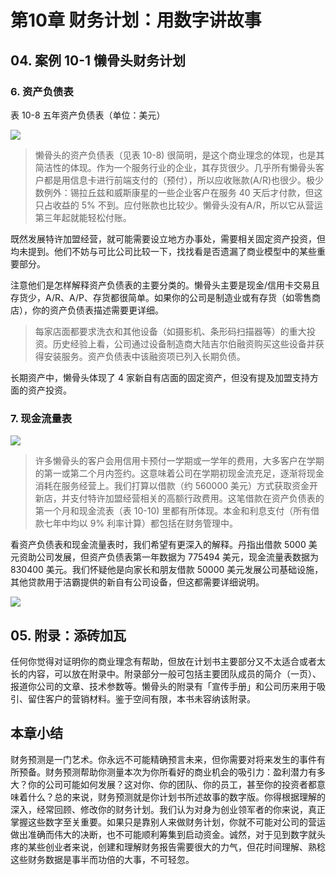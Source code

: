 # 第10章 财务计划：用数字讲故事

## 04. 案例 10-1 懒骨头财务计划

### 6. 资产负债表

表 10-8 五年资产负债表（单位：美元）

![](https://raw.githubusercontent.com/dalong0514/selfstudy/master/图片链接/复制书籍/2019686.PNG)

> 懒骨头的资产负债表（见表 10-8) 很简明，是这个商业理念的体现，也是其简洁性的体现。作为一个服务行业的企业，其存货很少。几乎所有懒骨头客户都是用信息卡进行前端支付的（预付），所以应收账款(A/R)也很少。极少数例外：锡拉丘兹和威斯康星的一些企业客户在服务 40 天后才付款，但这只占收益的 5% 不到。应付账款也比较少。懒骨头没有A/R，所以它从营运第三年起就能轻松付账。

既然发展特许加盟经营，就可能需要设立地方办事处，需要相关固定资产投资，但均未提到。他们不妨与可比公司比较一下，找找看是否遗漏了商业模型中的某些重要部分。

注意他们是怎样解释资产负债表的主要分类的。懒骨头主要是现金/信用卡交易且存货少，A/R、A/P、存货都很简单。如果你的公司是制造业或有存货（如零售商店），你的资产负债表描述需要更详细。

> 每家店面都要求洗衣和其他设备（如摄影机、条形码扫描器等）的重大投资。历史经验上看，公司通过设备制造商大陆吉尔伯融资购买这些设备并获得安装服务。资产负债表中该融资项已列入长期负债。

长期资产中，懒骨头体现了 4 家新自有店面的固定资产，但没有提及加盟支持方面的资产投资。

### 7. 现金流量表

![](https://raw.githubusercontent.com/dalong0514/selfstudy/master/图片链接/复制书籍/2019687.PNG)

> 许多懒骨头的客户会用信用卡预付一学期或一学年的费用，大多客户在学期的第一或第二个月内签约。这意味着公司在学期初现金流充足，逐渐将现金消耗在服务经营上。我们打算以借款（约 560000 美元）方式获取资金开新店，并支付特许加盟经营相关的高额行政费用。这笔借款在资产负债表的第一个月和现金流表（表 10-10) 里都有所体现。本金和利息支付（所有借款七年中均以 9% 利率计算）都包括在财务管理中。

看资产负债表和现金流量表时，我们希望有更深入的解释。丹指出借款 5000 美元资助公司发展，但资产负债表第一年数据为 775494 美元，现金流量表数据为 830400 美元。我们怀疑他是向家长和朋友借款 50000 美元发展公司基础设施，其他贷款用于洁霸提供的新自有公司设备，但这都需要详细说明。

![](https://raw.githubusercontent.com/dalong0514/selfstudy/master/图片链接/复制书籍/2019688.PNG)

## 05. 附录：添砖加瓦

任何你觉得对证明你的商业理念有帮助，但放在计划书主要部分又不太适合或者太长的内容，可以放在附录中。附录部分一般可包括主要团队成员的简介（一页）、报道你公司的文章、技术参数等。懒骨头的附录有「宣传手册」和公司历来用于吸引、留住客户的营销材料。鉴于空间有限，本书未容纳该附录。

## 本章小结

财务预测是一门艺术。你永远不可能精确预言未来，但你需要对将来发生的事件有所预备。财务预测帮助你测量本次为你所看好的商业机会的吸引力：盈利潜力有多大？你的公司可能如何发展？这对你、你的团队、你的员工，甚至你的投资者都意味着什么？总的来说，财务预测就是你计划书所述故事的数字版。你得根据理解的深入，经常回顾、修改你的财务计划。我们认为对身为创业领军者的你来说，真正掌握这些数字至关重要。如果只是靠别人来做财务计划，你就不可能对公司的营运做出准确而伟大的决断，也不可能顺利筹集到启动资金。诚然，对于见到数字就头疼的某些创业者来说，创建和理解财务报告需要很大的力气，但花时间理解、熟稔这些财务数据是事半而功倍的大事，不可轻忽。

